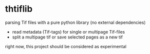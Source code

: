 # thtiflib
parsing Tif files with a pure python library (no external dependencies)

  - read metadata (Tif-tags) for single or multipage Tif-files
  - split a multipage tif or save selected pages as a new tif

right now, this project should be considered as experimental

